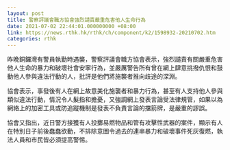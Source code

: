 ```yaml
---
layout: post
title: 警察評議會職方協會強烈譴責嚴重危害他人生命行為
date: 2021-07-02 22:44:01.000000000 +08:00
link: https://news.rthk.hk/rthk/ch/component/k2/1598932-20210702.htm
categories: rthk
---
```


昨晚銅鑼灣有警員執勤時遇襲，警察評議會職方協會表示，強烈譴責有關嚴重危害他人生命的暴力和破壞社會安寧行為，並嚴厲警告所有曾在網上肆意挑撥仇恨和鼓動他人參與違法行動的人，批評是他們將施襲者推向歧途的深淵。

協會表示，事發後有人在網上故意美化施襲者和暴力行為，甚至有人支持他人參與類似違法行動，情況令人髮指和擔憂，又強調網上發表言論受法律規管，如果以為網絡上的加密工具或防追蹤機制是發表不負責言論的擋箭牌，是嚴重的謬誤。

協會又指出，近日警方接獲有人投擲易燃物品和管有攻擊性武器的案件，顯示有人在特別日子前後蠢蠢欲動，不排除意圖令過去的連串暴力和破壞事件死灰復燃，執法人員和市民皆必須提高警惕。
